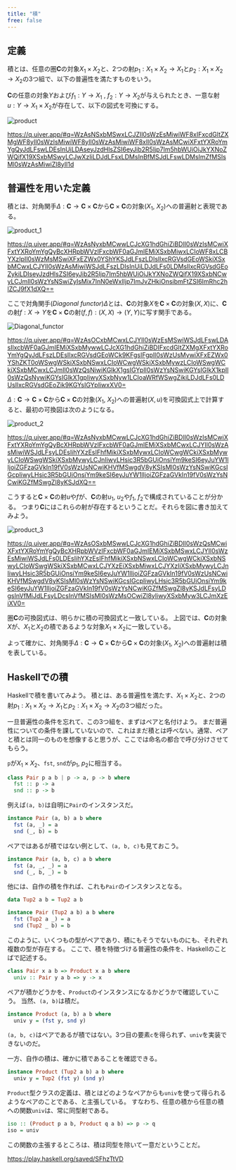 ```yaml
---
title: "積"
free: false
---
```


## 定義

積とは、任意の圏$\mathbf C$の対象$X_1 \times X_2$と、2つの射$p_1: X_1 \times X_2 \to X_1$と$p_2: X_1 \times X_2 \to X_2$の3つ組で、以下の普遍性を満たすものをいう。

$\mathbf C$の任意の対象$Y$および$f_1: Y \to X_1$ , $f_2: Y \to X_2$が与えられたとき、一意な射$u: Y \to X_1 \times X_2$が存在して、以下の図式を可換にする。

![product](https://storage.googleapis.com/zenn-user-upload/10f64e9d2230-20231028.png)

https://q.uiver.app/#q=WzAsNSxbMSwxLCJZIl0sWzEsMiwiWF8xIFxcdGltZXMgWF8yIl0sWzIsMiwiWF8yIl0sWzAsMiwiWF8xIl0sWzAsMCwiXFxtYXRoYmYgQyJdLFswLDEsInUiLDAseyJzdHlsZSI6eyJib2R5Ijp7Im5hbWUiOiJkYXNoZWQifX19XSxbMSwyLCJwXzIiLDJdLFsxLDMsInBfMSJdLFswLDMsImZfMSIsMl0sWzAsMiwiZl8yIl1d

## 普遍性を用いた定義

積とは、対角関手$\Delta: \mathbf C \to \mathbf C \times \mathbf C$から$\mathbf C \times \mathbf C$の対象$(X_1$, $X_2)$への普遍射と表現である。

![product_1](https://storage.googleapis.com/zenn-user-upload/5ae4dd744dd1-20231025.png)

https://q.uiver.app/#q=WzAsNyxbMCwwLCJcXG1hdGhiZiBDIl0sWzIsMCwiXFxtYXRoYmYgQyBcXHRpbWVzIFxcbWF0aGJmIEMiXSxbMiwxLCIoWF8xLCBYXzIpIl0sWzMsMSwiXFxEZWx0YShYKSJdLFszLDIsIlxcRGVsdGEoWSkiXSxbMCwxLCJYIl0sWzAsMiwiWSJdLFszLDIsInUiLDJdLFs0LDMsIlxcRGVsdGEoZykiLDIseyJzdHlsZSI6eyJib2R5Ijp7Im5hbWUiOiJkYXNoZWQifX19XSxbNCwyLCJmIl0sWzYsNSwiZyIsMix7InN0eWxlIjp7ImJvZHkiOnsibmFtZSI6ImRhc2hlZCJ9fX1dXQ==

ここで対角関手(*Diagonal functor*)$\Delta$とは、$\mathbf C$の対象$X$を$\mathbf C \times \mathbf C$の対象$(X, X)$に、$\mathbf C$の射$f: X \to Y$を$\mathbf C \times \mathbf C$の射$(f, f): (X, X) \to (Y, Y)$に写す関手である。

![Diagonal_functor](https://storage.googleapis.com/zenn-user-upload/1b248d4ce201-20231025.png)

https://q.uiver.app/#q=WzAsOCxbMCwxLCJYIl0sWzEsMSwiWSJdLFswLDAsIlxcbWF0aGJmIEMiXSxbMywwLCJcXG1hdGhiZiBDIFxcdGltZXMgXFxtYXRoYmYgQyJdLFszLDEsIlxcRGVsdGEoWCk9KFgsIFgpIl0sWzUsMywiXFxEZWx0YShZKT0oWSwgWSkiXSxbNSwxLCIoWCwgWSkiXSxbMywzLCIoWSwgWCkiXSxbMCwxLCJmIl0sWzQsNiwiKGlkX1gsIGYpIl0sWzYsNSwiKGYsIGlkX1kpIl0sWzQsNywiKGYsIGlkX1gpIiwyXSxbNyw1LCIoaWRfWSwgZikiLDJdLFs0LDUsIlxcRGVsdGEoZik9KGYsIGYpIiwxXV0=

$\Delta: \mathbf C \to \mathbf C \times \mathbf C$から$\mathbf C \times \mathbf C$の対象$(X_1$, $X_2)$への普遍射$(X, u)$を可換図式上で計算すると、最初の可換図は次のようになる。

![product_2](https://storage.googleapis.com/zenn-user-upload/b0bdeb30b6dd-20231025.png)

https://q.uiver.app/#q=WzAsNyxbMCwwLCJcXG1hdGhiZiBDIl0sWzIsMCwiXFxtYXRoYmYgQyBcXHRpbWVzIFxcbWF0aGJmIEMiXSxbMCwxLCJYIl0sWzAsMiwiWSJdLFsyLDEsIihYXzEsIFhfMikiXSxbMywxLCIoWCwgWCkiXSxbMywyLCIoWSwgWSkiXSxbMywyLCJnIiwyLHsic3R5bGUiOnsiYm9keSI6eyJuYW1lIjoiZGFzaGVkIn19fV0sWzUsNCwiKHVfMSwgdV8yKSIsMl0sWzYsNSwiKGcsIGcpIiwyLHsic3R5bGUiOnsiYm9keSI6eyJuYW1lIjoiZGFzaGVkIn19fV0sWzYsNCwiKGZfMSwgZl8yKSJdXQ==

こうすると$\mathbf C \times \mathbf C$の射$u$や$f$が、$\mathbf C$の射$u_1$, $u_2$や$f_1$, $f_2$で構成されていることが分かる。
つまり$\mathbf C$にはこれらの射が存在するということだ。それらを図に書き加えてみよう。

![product_3](https://storage.googleapis.com/zenn-user-upload/66bfc7db3e3b-20231025.png)

https://q.uiver.app/#q=WzAsOSxbMSwwLCJcXG1hdGhiZiBDIl0sWzQsMCwiXFxtYXRoYmYgQyBcXHRpbWVzIFxcbWF0aGJmIEMiXSxbMSwxLCJYIl0sWzEsMiwiWSJdLFs0LDEsIihYXzEsIFhfMikiXSxbNSwxLCIoWCwgWCkiXSxbNSwyLCIoWSwgWSkiXSxbMCwxLCJYXzEiXSxbMiwxLCJYXzIiXSxbMywyLCJnIiwyLHsic3R5bGUiOnsiYm9keSI6eyJuYW1lIjoiZGFzaGVkIn19fV0sWzUsNCwiKHVfMSwgdV8yKSIsMl0sWzYsNSwiKGcsIGcpIiwyLHsic3R5bGUiOnsiYm9keSI6eyJuYW1lIjoiZGFzaGVkIn19fV0sWzYsNCwiKGZfMSwgZl8yKSJdLFsyLDgsInVfMiJdLFsyLDcsInVfMSIsMl0sWzMsOCwiZl8yIiwyXSxbMyw3LCJmXzEiXV0=

圏$\mathbf C$の可換図式は、明らかに積の可換図式と一致している。
上図では、$\mathbf C$の対象$X$が、$X_1$と$X_2$の積であるような対象$X_1 \times X_2$に一致している。

よって確かに、対角関手$\Delta: \mathbf C \to \mathbf C \times \mathbf C$から$\mathbf C \times \mathbf C$の対象$(X_1$, $X_2)$への普遍射は積を表している。

## Haskellでの積

Haskellで積を書いてみよう。
積とは、ある普遍性を満たす、$X_1 \times X_2$と、2つの射$p_1: X_1 \times X_2 \to X_1$と$p_2: X_1 \times X_2 \to X_2$の3つ組だった。

一旦普遍性の条件を忘れて、この3つ組を、まずはペアと名付けよう。
まだ普遍性についての条件を課していないので、これはまだ積とは呼べない。通常、ペアと積とは同一のものを想像すると思うが、ここでは命名の都合で呼び分けさせてもらう。

`p`が$X_1 \times X_2$、`fst`, `snd`が$p_1$, $p_2$に相当する。

```Haskell
class Pair p a b | p -> a, p -> b where
  fst :: p -> a
  snd :: p -> b
```

例えば`(a, b)`は自明に`Pair`のインスタンスだ。

```Haskell
instance Pair (a, b) a b where
  fst (a, _) = a
  snd (_, b) = b
```

ペアではあるが積ではない例として、`(a, b, c)`も見ておこう。

```Haskell
instance Pair (a, b, c) a b where
  fst (a, _, _) = a
  snd (_, b, _) = b
```

他には、自作の積を作れば、これも`Pair`のインスタンスとなる。

```Haskell
data Tup2 a b = Tup2 a b

instance Pair (Tup2 a b) a b where
  fst (Tup2 a _) = a
  snd (Tup2 _ b) = b
```

このように、いくつもの型がペアであり、積にもそうでないものにも、それぞれ複数の型が存在する。
ここで、積を特徴づける普遍性の条件を、Haskellのことばで記述する。

```Haskell
class Pair x a b => Product x a b where
  univ :: Pair y a b => y -> x
```

ペアが積かどうかを、`Product`のインスタンスになるかどうかで確認していこう。
当然、`(a, b)`は積だ。

```Haskell
instance Product (a, b) a b where
  univ y = (fst y, snd y)
```

`(a, b, c)`はペアであるが積ではない。3つ目の要素`c`を得られず、`univ`を実装できないのだ。

一方、自作の積は、確かに積であることを確認できる。

```Haskell
instance Product (Tup2 a b) a b where
  univ y = Tup2 (fst y) (snd y)
```

`Product`型クラスの定義は、積とはどのようなペアからも`univ`を使って得られるようなペアのことである、と主張している。
すなわち、任意の積から任意の積への関数`univ`は、常に同型射である。

```Haskell
iso :: (Product p a b, Product q a b) => p -> q
iso = univ
```

この関数の主張するところは、積は同型を除いて一意だということだ。

https://play.haskell.org/saved/SFhzTtVD
